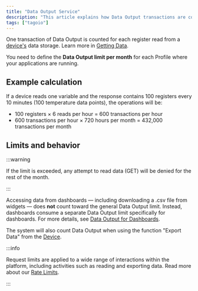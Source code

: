 ```yaml
---
title: "Data Output Service"
description: "This article explains how Data Output transactions are counted in TagoIO, how to set monthly Data Output limits per Profile, and how different actions (including dashboard downloads and device exports) affect those limits."
tags: ["tagoio"]
---
```

One transaction of Data Output is counted for each register read from a [device's](/docs/tagoio/devices/) data storage. Learn more in [Getting Data](/docs/tagoio/devices/getting-data.md).

You need to define the **Data Output limit per month** for each Profile where your applications are running.

## Example calculation

If a device reads one variable and the response contains 100 registers every 10 minutes (100 temperature data points), the operations will be:

- 100 registers × 6 reads per hour = 600 transactions per hour  
- 600 transactions per hour × 720 hours per month = 432,000 transactions per month

## Limits and behavior

:::warning

If the limit is exceeded, any attempt to read data (GET) will be denied for the rest of the month.

:::

Accessing data from dashboards — including downloading a .csv file from widgets — does **not** count toward the general Data Output limit. Instead, dashboards consume a separate Data Output limit specifically for dashboards. For more details, see [Data Output for Dashboards](/docs/tagoio/dashboards/data-output-for-dashboards.md).

The system will also count Data Output when using the function "Export Data" from the [Device](/docs/tagoio/devices/).

:::info

Request limits are applied to a wide range of interactions within the platform, including activities such as reading and exporting data. Read more about our [Rate Limits](/docs/tagoio/profiles/services/rate-limits-hard-limits.md).

:::